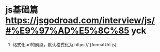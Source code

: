 # js基础篇 https://jsgodroad.com/interview/js/#%E9%97%AD%E5%8C%85  yck

1. 格式化url的前缀，默认格式化为 https:// [formatUrl.js]
